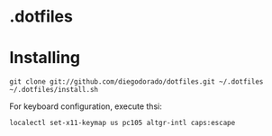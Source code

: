 # .dotfiles

Installing
===
```
git clone git://github.com/diegodorado/dotfiles.git ~/.dotfiles
~/.dotfiles/install.sh
```

For keyboard configuration, execute thsi: 
```
localectl set-x11-keymap us pc105 altgr-intl caps:escape
```


